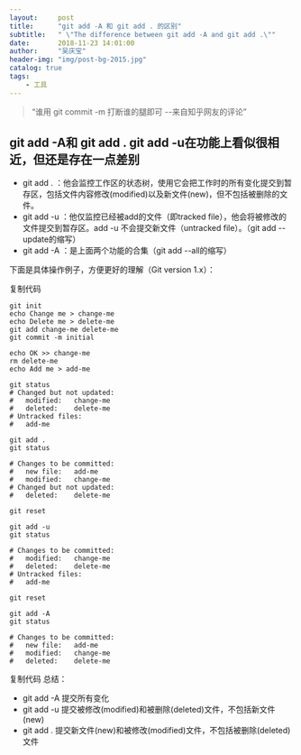```yaml
---
layout:     post
title:      "git add -A 和 git add . 的区别"
subtitle:   " \"The difference between git add -A and git add .\""
date:       2018-11-23 14:01:00
author:     "吴庆宝"
header-img: "img/post-bg-2015.jpg"
catalog: true
tags:
    - 工具
---
```

> “谁用 git commit -m 打断谁的腿即可 --来自知乎网友的评论”


##  git add -A和 git add .   git add -u在功能上看似很相近，但还是存在一点差别

- git add . ：他会监控工作区的状态树，使用它会把工作时的所有变化提交到暂存区，包括文件内容修改(modified)以及新文件(new)，但不包括被删除的文件。
- git add -u ：他仅监控已经被add的文件（即tracked file），他会将被修改的文件提交到暂存区。add -u 不会提交新文件（untracked file）。（git add --update的缩写）
- git add -A ：是上面两个功能的合集（git add --all的缩写）

下面是具体操作例子，方便更好的理解（Git version 1.x）：

复制代码
```
git init
echo Change me > change-me
echo Delete me > delete-me
git add change-me delete-me
git commit -m initial

echo OK >> change-me
rm delete-me
echo Add me > add-me

git status
# Changed but not updated:
#   modified:   change-me
#   deleted:    delete-me
# Untracked files:
#   add-me

git add .
git status

# Changes to be committed:
#   new file:   add-me
#   modified:   change-me
# Changed but not updated:
#   deleted:    delete-me

git reset

git add -u
git status

# Changes to be committed:
#   modified:   change-me
#   deleted:    delete-me
# Untracked files:
#   add-me

git reset

git add -A
git status

# Changes to be committed:
#   new file:   add-me
#   modified:   change-me
#   deleted:    delete-me
```
复制代码
总结：

- git add -A  提交所有变化
- git add -u  提交被修改(modified)和被删除(deleted)文件，不包括新文件(new)
- git add .  提交新文件(new)和被修改(modified)文件，不包括被删除(deleted)文件
